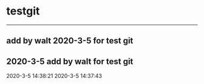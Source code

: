 # testgit
---
add by walt 2020-3-5 for test git
---
2020-3-5 add by walt for test git
---
2020-3-5 14:38:21
2020-3-5 14:37:43
